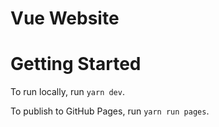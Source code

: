 # Vue Website

# Getting Started

To run locally, run `yarn dev`.

To publish to GitHub Pages, run `yarn run pages`.
